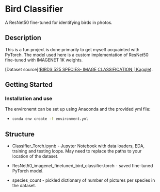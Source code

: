# Bird Classifier

A ResNet50 fine-tuned for identifying birds in photos.

## Description

This is a fun project is done primarily to get myself acquainted with PyTorch. The model used here is a custom implementation of ResNet50 fine-tuned with IMAGENET 1K weights.

[Dataset source]([BIRDS 525 SPECIES- IMAGE CLASSIFICATION | Kaggle](https://www.kaggle.com/datasets/gpiosenka/100-bird-species)).

## Getting Started

### Installation and use

The environemt can be set up using Anaconda and the provided yml file:

* ```bash
  conda env create -f environment.yml
  ```

## Structure

* Classifier_Torch.ipynb - Jupyter Notebook with data loaders, EDA, training and testing loops. May need to replace the paths to your location of the dataset.

* ResNet50_imagenet_finetuned_bird_classifier.torch - saved fine-tuned PyTorch model.

* species_count - pickled dictionary of number of pictures per species in the dataset.
